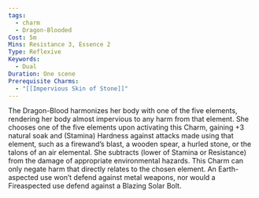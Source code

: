 ```yaml
---
tags:
  - charm
  - Dragon-Blooded
Cost: 5m
Mins: Resistance 3, Essence 2
Type: Reflexive
Keywords:
  - Dual
Duration: One scene
Prerequisite Charms:
  - "[[Impervious Skin of Stone]]"
---
```

The Dragon-Blood harmonizes her body with one of the five elements, rendering her body almost impervious to any harm from that element. She chooses one of the five elements upon activating this Charm, gaining +3 natural soak and (Stamina) Hardness against attacks made using that element, such as a firewand’s blast, a wooden spear, a hurled stone, or the talons of an air elemental. She subtracts (lower of Stamina or Resistance) from the damage of appropriate environmental hazards. This Charm can only negate harm that directly relates to the chosen element. An Earth-aspected use won’t defend against metal weapons, nor would a Fireaspected use defend against a Blazing Solar Bolt.